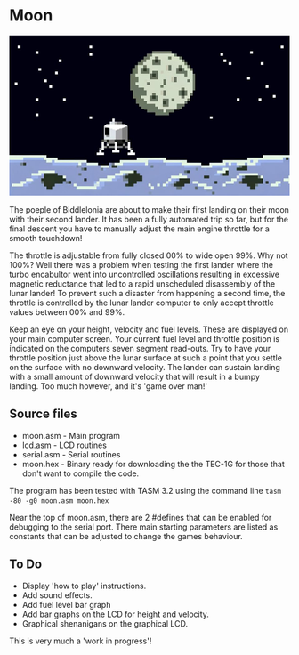 # Moon #

![Lunar Lander](Moon.jpg)

The poeple of Biddlelonia are about to make their first landing on their moon with their second lander. It has been a fully automated trip so far, but for the final descent you have to manually adjust the main engine throttle for a smooth touchdown!

The throttle is adjustable from fully closed 00% to wide open 99%. Why not 100%? Well there was a problem when testing the first lander where the turbo encabultor went into uncontrolled oscillations resulting in excessive magnetic reductance that led to a rapid unscheduled disassembly of the lunar lander! To prevent such a disaster from happening a second time, the throttle is controlled by the lunar lander computer to only accept throttle values between 00% and 99%.

Keep an eye on your height, velocity and fuel levels. These are displayed on your main computer screen.
Your current fuel level and throttle position is indicated on the computers seven segment read-outs.
Try to have your throttle position just above the lunar surface at such a point that you settle on the surface with no downward velocity. The lander can sustain landing with a small amount of downward velocity that will result in a bumpy landing. Too much however, and it's 'game over man!'

## Source files ##
  - moon.asm - Main program
  - lcd.asm - LCD routines
  - serial.asm - Serial routines
  - moon.hex - Binary ready for downloading the the TEC-1G for those that don't want to compile the code.

The program has been tested with TASM 3.2 using the command line 
`tasm -80 -g0 moon.asm moon.hex`

Near the top of moon.asm, there are 2 #defines that can be enabled for debugging to the serial port.
There main starting parameters are listed as constants that can be adjusted to change the games behaviour.

## To Do ##
  - Display 'how to play' instructions.
  - Add sound effects.
  - Add fuel level bar graph
  - Add bar graphs on the LCD for height and velocity.
  - Graphical shenanigans on the graphical LCD.

This is very much a 'work in progress'!
